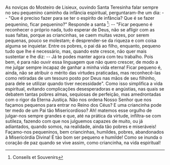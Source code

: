 As noviças do Mosteiro de Lisieux, ouvindo Santa Teresinha falar sempre no seu pequenino caminho da infância espiritual, perguntaram-lhe um dia: -- "Que é preciso fazer para se ter o espírito de infância? Que é se fazer pequenino, ficar pequenino?" Responde a santa [^1]: -- "Ficar pequeno é reconhecer o próprio nada, tudo esperar de Deus, não se afligir com as suas faltas, porque as criancinhas, se caem muitas vezes, por serem pequenas, pouco se molestam; é desprender-se da riqueza e com coisa alguma se inquietar. Entre os pobres, o pai dá ao filho, enquanto, pequeno tudo que lhe é necessário, mas, quando este cresce, não quer mais sustentar e lhe diz: -- Já te podes manter agora com teu trabalho. Pois bem, é para não ouvir essa linguagem que não quero crescer, de modo a me julgar sempre incapaz de ganhar a minha vida eterna! Ficar pequeno é, ainda, não se atribuir o mérito das virtudes praticadas, mas reconhecê-Ias como retiradas de um tesouro posto por Deus nas mãos de seu filhinho, para dele se utilizar quando tiver necessidade". Como isso simplifica a vida espiritual, evitando complicações desesperadoras e angústias, nas quais se debatem tantas pobres almas, sequiosas de perfeição, mas amedrontadas com o rigor da Eterna Justiça. Não nos ordena Nosso Senhor que nos façamos pequenos para entrar no Reino dos Céus? E uma criancinha pode ter medo de um Pai tão Misericordioso? Ah! matemos esse orgulho de julgar-nos sempre grandes e que, até na prática da virtude, infiltra-se com sutileza, fazendo com que nos julguemos capazes de muito, ou já adiantados, quando somos, na realidade, ainda tão pobres e miseráveis! Façamo-nos pequeninos, bem criancinhas, humildes, pobres, abandonados à Misericórdia Divina! É tão bom ser pequeno e humilde! Como se inunda o coração de paz quando se vive assim, como criancinha, na vida espiritual!

[^1]: Conseils et Souvenirs